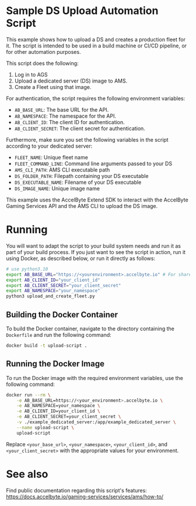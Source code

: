 # Sample DS Upload Automation Script

This example shows how to upload a DS and creates a production fleet for it.
The script is intended to be used in a build machine or CI/CD pipeline, or for other automation purposes.

This script does the following:
1. Log in to AGS
2. Upload a dedicated server (DS) image to AMS.
3. Create a Fleet using that image.

For authentication, the script requires the following environment variables:
- `AB_BASE_URL`: The base URL for the API.
- `AB_NAMESPACE`: The namespace for the API.
- `AB_CLIENT_ID`: The client ID for authentication.
- `AB_CLIENT_SECRET`: The client secret for authentication.

Furthermore, make sure you set the following variables in the script according to your dedicated server:
- `FLEET_NAME`: Unique fleet name
- `FLEET_COMMAND_LINE`: Command line arguments passed to your DS
- `AMS_CLI_PATH`: AMS CLI executable path
- `DS_FOLDER_PATH`: Filepath containing your DS executable
- `DS_EXECUTABLE_NAME`: Filename of your DS executable
- `DS_IMAGE_NAME`: Unique image name

This example uses the AccelByte Extend SDK to interact with the AccelByte Gaming Services API and the AMS CLI to upload the DS image.

# Running
You will want to adapt the script to your build system needs and run it as part of your build process.
If you just want to see the script in action, run it using Docker, as described below, or run it directly as follows:
```sh
# use python3.10
export AB_BASE_URL="https://<yourenvironment>.accelbyte.io" # For shared cloud use https://<studionamespace>-<gamenamespace>.prod.gamingservices.accelbyte.io
export AB_CLIENT_ID="your_client_id"
export AB_CLIENT_SECRET="your_client_secret"
export AB_NAMESPACE="your_namespace"
python3 upload_and_create_fleet.py
```

## Building the Docker Container

To build the Docker container, navigate to the directory containing the `Dockerfile` and run the following command:

```sh
docker build -t upload-script .
```

## Running the Docker Image

To run the Docker image with the required environment variables, use the following command:

```sh
docker run --rm \
    -e AB_BASE_URL=https://<your_environment>.accelbyte.io \
    -e AB_NAMESPACE=your_namespace \
    -e AB_CLIENT_ID=your_client_id \
    -e AB_CLIENT_SECRET=your_client_secret \
    -v ./example_dedicated_server:/app/example_dedicated_server \
    --name upload-script \
    upload-script
```

Replace `<your_base_url>`, `<your_namespace>`, `<your_client_id>`, and `<your_client_secret>` with the appropriate values for your environment.

# See also
Find public documentation regarding this script's features: https://docs.accelbyte.io/gaming-services/services/ams/how-to/